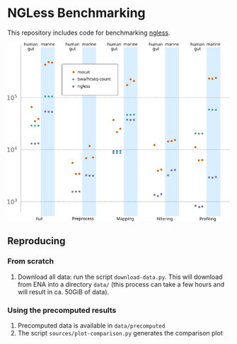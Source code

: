 # NGLess Benchmarking

This repository includes code for benchmarking [ngless](http://ngless.embl.de).

![Result](benchmark.png)

## Reproducing

### From scratch

1. Download all data: run the script `download-data.py`. This will download
from ENA into a directory `data/` (this process can take a few hours and will
result in ca. 50GiB of data).

### Using the precomputed results

1. Precomputed data is available in `data/precomputed`
2. The script `sources/plot-comparison.py` generates the comparison plot

